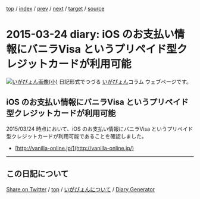 [top](../index.html) 
 / [index](index.html) 
 / [prev](ig150323.html) 
 / [next](ig150326.html) 
 / [target](https://igapyon.github.io/diary/2015/ig150324.html) 
 / [source](https://github.com/igapyon/diary/blob/gh-pages/2015/ig150324.src.md) 

2015-03-24 diary: iOS のお支払い情報にバニラVisa というプリペイド型クレジットカードが利用可能
=====================================================================================================
[![いがぴょん画像(小)](https://igapyon.github.io/diary/images/iga200306s.jpg "いがぴょん")](https://igapyon.github.io/diary/memo/memoigapyon.html) 日記形式でつづる [いがぴょん](https://igapyon.github.io/diary/memo/memoigapyon.html)コラム ウェブページです。

## iOS のお支払い情報にバニラVisa というプリペイド型クレジットカードが利用可能

2015/03/24 時点において、iOS のお支払い情報にバニラVisa というプリペイド型クレジットカードが利用可能であることを確認しました。

* [http://vanilla-online.jp/](http://vanilla-online.jp/)


----------------------------------------------------------------------------------------------------

## この日記について

[Share on Twitter](https://twitter.com/intent/tweet?hashtags=igapyon%2Cdiary%2C%E3%81%84%E3%81%8C%E3%81%B4%E3%82%87%E3%82%93&text=iOS+%E3%81%AE%E3%81%8A%E6%94%AF%E6%89%95%E3%81%84%E6%83%85%E5%A0%B1%E3%81%AB%E3%83%90%E3%83%8B%E3%83%A9Visa+%E3%81%A8%E3%81%84%E3%81%86%E3%83%97%E3%83%AA%E3%83%9A%E3%82%A4%E3%83%89%E5%9E%8B%E3%82%AF%E3%83%AC%E3%82%B8%E3%83%83%E3%83%88%E3%82%AB%E3%83%BC%E3%83%89%E3%81%8C%E5%88%A9%E7%94%A8%E5%8F%AF%E8%83%BD&url=https%3A%2F%2Figapyon.github.io%2Fdiary%2F2015%2Fig150324.html) / [top](../index.html) / [いがぴょんについて](https://igapyon.github.io/diary/memo/memoigapyon.html) / [Diary Generator](https://github.com/igapyon/igapyonv3)
